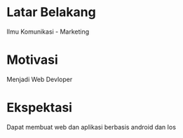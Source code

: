 # Latar Belakang
Ilmu Komunikasi - Marketing
# Motivasi
Menjadi Web Devloper
# Ekspektasi
Dapat membuat web dan aplikasi berbasis android dan Ios
